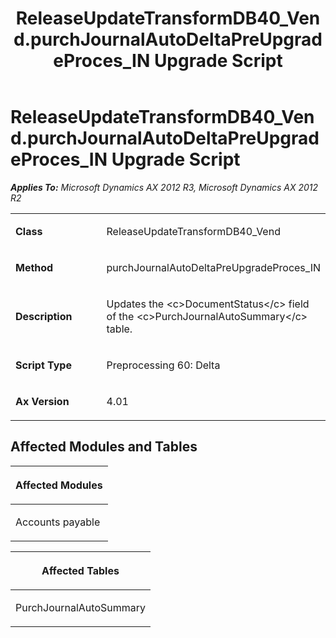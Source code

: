 ﻿---
title: ReleaseUpdateTransformDB40_Vend.purchJournalAutoDeltaPreUpgradeProces_IN Upgrade Script
TOCTitle: ReleaseUpdateTransformDB40_Vend.purchJournalAutoDeltaPreUpgradeProces_IN Upgrade Script
ms:assetid: 11d66889-2d9e-6a32-fdc0-030197502ab5
ms:mtpsurl: https://msdn.microsoft.com/en-us/library/JJ735811(v=AX.60)
ms:contentKeyID: 49706721
ms.date: 05/18/2015
mtps_version: v=AX.60
---

# ReleaseUpdateTransformDB40\_Vend.purchJournalAutoDeltaPreUpgradeProces\_IN Upgrade Script 


_**Applies To:** Microsoft Dynamics AX 2012 R3, Microsoft Dynamics AX 2012 R2_

<table>
<colgroup>
<col style="width: 50%" />
<col style="width: 50%" />
</colgroup>
<tbody>
<tr class="odd">
<td><p><strong>Class</strong></p></td>
<td><p>ReleaseUpdateTransformDB40_Vend</p></td>
</tr>
<tr class="even">
<td><p><strong>Method</strong></p></td>
<td><p>purchJournalAutoDeltaPreUpgradeProces_IN</p></td>
</tr>
<tr class="odd">
<td><p><strong>Description</strong></p></td>
<td><p>Updates the &lt;c&gt;DocumentStatus&lt;/c&gt; field of the &lt;c&gt;PurchJournalAutoSummary&lt;/c&gt; table.</p></td>
</tr>
<tr class="even">
<td><p><strong>Script Type</strong></p></td>
<td><p>Preprocessing 60: Delta</p></td>
</tr>
<tr class="odd">
<td><p><strong>Ax Version</strong></p></td>
<td><p>4.01</p></td>
</tr>
</tbody>
</table>


## Affected Modules and Tables

<table>
<colgroup>
<col style="width: 100%" />
</colgroup>
<thead>
<tr class="header">
<th><p>Affected Modules</p></th>
</tr>
</thead>
<tbody>
<tr class="odd">
<td><p>Accounts payable</p></td>
</tr>
</tbody>
</table>


<table>
<colgroup>
<col style="width: 100%" />
</colgroup>
<thead>
<tr class="header">
<th><p>Affected Tables</p></th>
</tr>
</thead>
<tbody>
<tr class="odd">
<td><p>PurchJournalAutoSummary</p></td>
</tr>
</tbody>
</table>

  


